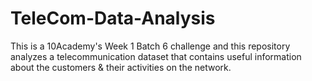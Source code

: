 # TeleCom-Data-Analysis
This is a 10Academy's Week 1 Batch 6 challenge and this repository analyzes a telecommunication dataset that contains useful information about the customers &amp; their activities on the network.
